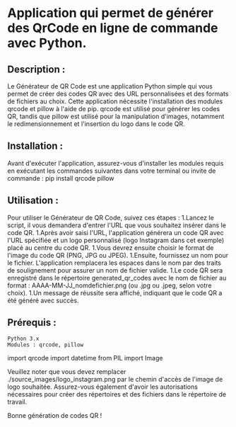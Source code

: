 # Application qui permet de générer des QrCode en ligne de commande avec Python.
## Description :
Le Générateur de QR Code est une application Python simple qui vous permet de créer des codes QR avec des URL personnalisées et des formats de fichiers au choix. Cette application nécessite l'installation des modules qrcode et pillow à l'aide de pip. qrcode est utilisé pour générer les codes QR, tandis que pillow est utilisé pour la manipulation d'images, notamment le redimensionnement et l'insertion du logo dans le code QR.

## Installation :
Avant d'exécuter l'application, assurez-vous d'installer les modules requis en exécutant les commandes suivantes dans votre terminal ou invite de commande :
pip install qrcode pillow

## Utilisation :
Pour utiliser le Générateur de QR Code, suivez ces étapes :
1.Lancez le script, il vous demandera d'entrer l'URL que vous souhaitez insérer dans le code QR.
1.Après avoir saisi l'URL, l'application générera un code QR avec l'URL spécifiée et un logo personnalisé (logo Instagram dans cet exemple) placé au centre du code QR.
1.Vous devrez ensuite choisir le format de l'image du code QR (PNG, JPG ou JPEG).
1.Ensuite, fournissez un nom pour le fichier. L'application remplacera les espaces dans le nom par des traits de soulignement pour assurer un nom de fichier valide.
1.Le code QR sera enregistré dans le répertoire generated_qr_codes avec le nom de fichier au format : AAAA-MM-JJ_nomdefichier.png (ou .jpg ou .jpeg, selon votre choix).
1.Un message de réussite sera affiché, indiquant que le code QR a été généré avec succès.

## Prérequis :
    Python 3.x
    Modules : qrcode, pillow
    
import qrcode
import datetime
from PIL import Image

Veuillez noter que vous devez remplacer ./source_images/logo_instagram.png par le chemin d'accès de l'image de logo souhaitée. Assurez-vous également d'avoir les autorisations nécessaires pour créer des répertoires et des fichiers dans le répertoire de travail.

Bonne génération de codes QR !
